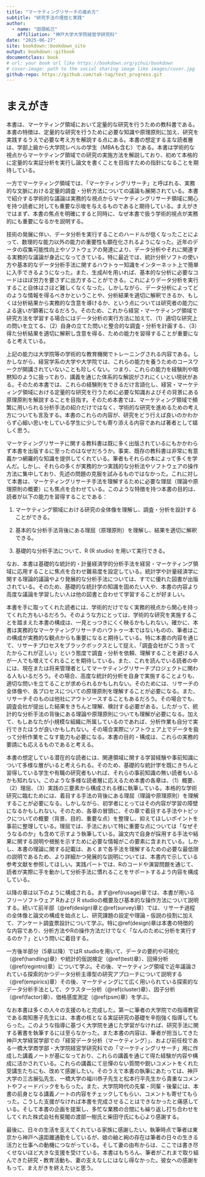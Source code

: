 ```yaml
--- 
title: "マーケティングリサーチの進め方"
subtitle: "研究手法の理屈と実践"
author: 
  - name: "田頭拓己"
    affiliation: "神戸大学大学院経営学研究科"
date: "2025-06-27"
site: bookdown::bookdown_site
output: bookdown::gitbook
documentclass: book
# url: your book url like https://bookdown.org/yihui/bookdown
# cover-image: path to the social sharing image like images/cover.jpg
github-repo: https://github.com/tak-tag/text_progress.git
---
```

# まえがき

本書は、マーケティング領域において定量的な研究を行うための教科書である。本書の特徴は、定量的な研究を行うために必要な知識や原理原則に加え、研究を実践するうえで必要な考え方を解説する点にある。本書の想定する主な読者層は、学部上級から大学院レベルの学生（MBAも含む）である。本書は学術的な視点からマーケティング領域での研究の実施方法を解説しており、初めて本格的に定量的な実証分析を実行し論文を書くことを目指すための指針になることを期待している。

一方でマーケティング領域では、「マーケティングリサーチ」と呼ばれる、実務的な文脈における定量的調査・分析方法についての議論も展開されている。本書で紹介する学術的な議論は実務的な視点からマーケティングリサーチ領域に関心を持つ読者に対しても重要な示唆を与えるものであると期待している。まえがきではまず、本書の焦点を明確にすると同時に、なぜ本書で扱う学術的視点が実務的にも重要になるかを説明する。

技術の発展に伴い、データ分析を実行することのハードルが低くなったことによって、数理的な能力以外の能力の重要性も顕在化されるようになった。近年のデータの収集可能性向上やソフトウェアの発達により、データ分析やそれに関連する実務的な議論が身近になってきている。特に最近では、統計分析ソフトの使い方や基本的なデータ分析手法に関するハウトゥー知識をインターネット上で簡単に入手できるようになった。また、生成AIを用いれば、基本的な分析に必要なコードはほぼ労力を要さずに出力することができる。これによりデータ分析を実行すること自体はさほど難しくなくなった。しかしながら、データ分析によってどのような情報を得るべきかということや、分析結果を適切に解釈できるか、もしくは分析結果から実務的な含意を導けるか、という点については研究者の能力による違いが顕著になるだろう。そのため、これから経営・マーケティング領域で研究方法を学習する場合にはデータ分析の実行方法に加えて、（1）適切な研究上の問いを立てる、（2）自身の立てた問いと整合的な調査・分析を計画する、（3）得た分析結果を適切に解釈し含意を得る、ための能力を習得することが重要になると考えている。

上記の能力は大学院等の学術的な教育機関でトレーニングされる内容である。しかしながら、経営学系の大学や大学院では、これらの能力を養うためのコースワークが開講されていないことも珍しくない。つまり、これらの能力を経験則や暗黙知のように扱っており、講義を通じた体系的な解説がされにくいとい現状がある。そのため本書では、これらの経験則をできるだけ言語化し、経営・マーケティング領域における定量的な研究を行うために必要な知識およびその背景にある原理原則を解説することを目指す。そのため本書では、マーケティング領域で頻繁に用いられる分析手法の紹介だけではなく、学術的な研究を進めるための考え方についても言及する。本書のこれらの内容が、研究をどう行えば良いのかわからず心細い思いをしている学生に少しでも寄り添える内容であれば著者として嬉しく思う。

マーケティングリサーチに関する教科書は既に多く出版されているにもかかわらず本書を出版するに至ったのはなぜだろうか。事実、既存の教科書は非常に有意義かつ網羅的な知識を提供してくれている。筆者もそれらの本によって多くを学んだ。しかし、それらの多くが実務的かつ実践的な分析法やソフトウェアの操作方法に集中しており、先述の問題の克服を試みるものではなかった。これに対して本書は、マーケティングリサーチ手法を理解するために必要な理屈（理論や原理原則の概要）にも焦点を合わせている。このような特徴を持つ本書の目的は、読者が以下の能力を習得することである：

1.  マーケティング領域における研究の全体像を理解し、調査・分析を設計することができる。

2.  基本的な分析手法背後にある理屈（原理原則）を理解し、結果を適切に解釈できる。

3.  基礎的な分析手法について、R (R studio) を用いて実行できる。

なお、本書は基礎的な統計的・計量経済学的分析手法を経営・マーケティング領域に応用することに焦点を合わせ難易度を設定している。統計学や計量経済学に関する理論的議論やより発展的な分析手法については、すでに優れた図書が出版されている。そのため、基礎的な統計学の知識を固めたい人や、本書の内容より高度な議論を学習したい人は他の図書と合わせて学習することが好ましい。

本書を手に取ってくれた読者には、学術的だけでなく実務的視点から関心を持ってくれた方もいるだろう。そのような方にとっては、学術的な研究を実施することを踏まえた本書の構成は、一見とっつきにくく映るかもしれない。確かに、本書は実務的なマーケティングリサーチのハウトゥー本ではないものの、筆者はこの構成が実務的な観点からも重要になると期待している。特に本書の内容を通じて、リサーチプロセスをブラックボックスとして捉え、「調査会社がこう言ってたからこれが正しい」という態度で調査・分析を依頼、理解することを避ける人が一人でも増えてくれることを期待している。また、これを読んでいる読者の中には、現在または将来管理者としてマーケティングリサーチプロジェクトに関わる人もいるだろう。その場合、高度な統計的分析を自身で実施することよりも、適切な問いを立てることが求められるかもしれない。そのためには、リサーチの全体像や、各プロセスについての原理原則を理解することが必要になる。また、リサーチそのものは他社にアウトソースすることもあるだろう。その場合でも、調査会社が提出した結果をきちんと理解、検討する必要がある。したがって、統計的な分析手法の背後にある理論や原理原則についても理解が必要になる。加えて、もしあなたが小規模な組織に所属しているのであれば、分析作業も自分で実行できたほうが良いかもしれない。その場合実際にソフトウェア上でデータを扱って分析作業をこなす能力も必要になる。本書の目的・構成は、これらの実務的要請にも応えるものであると考える。

本書の想定している潜在的な読者には、関連領域に関する学習経験や事前知識について多様な層がいると考えられる。そのため、基礎的な統計学を既にきちんと習得している学生や有職の研究者もいれば、それらの事前知識の無い読者もいるかも知れない。このような多様な読者層に応えるため本書の各章は、（1）概要、（2）理屈、（3）実践の三要素から構成される様に執筆している。本格的な学術研究に臨むためには、着目する手法の背後にある理屈（理論や原理原則）を理解することが必要になる。しかしながら、初学者にとってはその内容が学習の障壁になるかもしれない。そのため、各章の冒頭に、その章で着目する手法やトピックについての概要（背景、目的、重要な点）を整理し、抑えてほしいポイントを事前に整理している。理屈では、手法において特に重要な点については「なぜそうなるのか」も含めて示すよう執筆している。論文内で自身が採用する手法や結果に関する説明や根拠を示すために必要な情報がこの要素に含まれている。しかし、本書の理論に関する記載は、あくまで各手法を理解するための必要な最低限の説明であるため、より詳細かつ発展的な説明については、本書内で示している参考文献を参照してほしい。実践パートでは、Rのコードや演習問題を通じて、読者が実際に手を動かして分析手法に慣れることをサポートするよう内容を構成している。

以降の章は以下のように構成される。まず\@ref(rusage)章では、本書が用いるフリーソフトウェア Rおよび R studioの概要及び基本的な操作方法について説明する。続いて前半部（\@ref(design)章と\@ref(survey)章）では、リサーチ過程の全体像と論文の構成を始点とし、研究課題の設定や理論・仮説の役割に加えて、アンケート調査票設計について学ぶ。特に\@ref(design)章は本書の特徴的な内容であり、分析方法やRの操作方法だけでなく「なんのために分析を実行するのか？」という問いに着目する。

一方後半部分（5章以降）ではR studioを用いて、データの要約や可視化（\@ref(handling)章）や統計的仮説検定（\@ref(test)章）、回帰分析（\@ref(regintro)章）について学ぶ。その後、マーケティング領域で近年議論されている探索的かつデータ分析主導型の研究アプローチについて説明する（\@ref(empirics)章）その後、マーケティングにて広く用いられている探索的なデータ分析手法として、クラスター分析（\@ref(cluster)章）、因子分析（\@ref(factor)章）、価格感度測定（\@ref(psm)章）を学ぶ。


なお本書は多くの人々の支援のもと完成した。第一に筆者の大学院での指導教官である南知惠子先生には、本書の核となる実証研究の基礎を辛抱強く指導してもらった。このような指導に基づく大学院を通じた学習がなければ、研究手法に関する著書を執筆するには至らなかった。また本書の内容は、筆者が担当してきた神戸大学経営学部での「経営データ分析（マーケティング）」、および前任校である一橋大学商学部・大学院経営学研究科での「マーケティングリサーチ」用に作成した講義ノートが基になっており、これらの講義を通じて得た経験が内容や構成に活かされている。これらの講義にて忌憚のない質問や鋭いコメントをくれた受講生たちにも、改めて感謝したい。そのうえで本書の執筆にあたっては、神戸大学の三古展弘先生、一橋大学の福川恭子先生と松本行平先生から貴重なコメントやフィードバックをもらった。また、大学院時代の先輩・同輩・後輩には、本書の前身となる講義ノートの内容をチェックしてもらい、コメントも寄せてもらった。こうした支援がなければ本書を完成させることはできなかったと痛感している。そして本書の企画を提案し、多忙な業務の合間にも繰り返し打ち合わせをしてくれた株式会社有斐閣の渡部一樹氏と柴田守氏にも心より感謝する。

最後に、日々の生活を支えてくれている家族に感謝したい。執筆時点で筆者は東京から神戸へ遠距離通勤をしているが、娘の紬と絢の存在は筆者の日々の生きる活力と仕事への動機につながっている。そして妻の由布からは、ここでは書き尽くせないほど大きな支援を受けている。本書はもちろん、筆者がこれまで取り組んできた研究・教育活動も、妻の支えなしにはなし得なかった。彼女への感謝をもって、まえがきを終えたいと思う。
